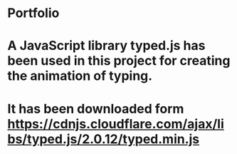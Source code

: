 # Portfolio
# A JavaScript library typed.js has been used in this project for creating the animation of typing.
# It has been downloaded form https://cdnjs.cloudflare.com/ajax/libs/typed.js/2.0.12/typed.min.js 
